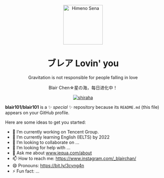 <p align="center">
  <a href="https://52binge.github.io/">
    <img src="https://52binge.github.io/images/logos/logo10.png" alt="Himeno Sena" width="128" height="128">
  </a>
</p>

<h1 align="center">ブレア Lovin' you</h1>

<p align="center">
  Gravitation is not responsible for people falling in love
</p>
<p align="center">
  Blair Chen☆星の海，每日进化中！
</p>
<span align="center">

[![shiraha](https://img.shields.io/badge/N.N.M.-candidate%20master-purple?style=flat&logo=codeforces)](http://codeforces.com/profile/N.N.M.)

</span>


**blair101/blair101** is a ✨ _special_ ✨ repository because its `README.md` (this file) appears on your GitHub profile.

Here are some ideas to get you started:

- 🔭 I’m currently working on Tencent Group. 
- 🌱 I’m currently learning English (IELTS) by 2022
- 👯 I’m looking to collaborate on ...
- 🤔 I’m looking for help with ...
- 💬 Ask me about www.iequa.com/about
- 📫 How to reach me: https://www.instagram.com/_blairchan/
- 😄 Pronouns: https://bit.ly/3cyng4n
- ⚡ Fun fact: ...
